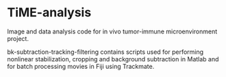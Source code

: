 # TiME-analysis
Image and data analysis code for in vivo tumor-immune microenvironment project. 

bk-subtraction-tracking-filtering contains scripts used for performing nonlinear stabilization, cropping and background subtraction in Matlab and for batch processing movies in Fiji using Trackmate.
